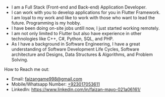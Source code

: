 - I am a Full Stack (Front-end and Back-end) Application Developer. 
- I can work with you to develop applications for you in Flutter Framework. I am loyal to my work and like to work with those who want to lead the future. Programming is my hobby.
- I have been doing on-site jobs untill now, I just started working remotely.
- I am not only limited to Flutter but also have experience in other technologies like C++, C#, Python, SQL, and PHP.
- As I have a background in Software Engineering, I have a great understanding of Software Development Life Cycles, Software architecture and Designs, Data Structures & Algorithms, and Problem Solving.

How to Reach me out:

- Email: faizangame998@gmail.com
- Mobile/Whatsapp Number: [+923017053611](https://wa.me/923017053611?text=Hello,%20how%20are%20you%20doing%20today?%20👋)
- LinkedIn: https://www.linkedin.com/in/faizan-mayo-021a06161/
